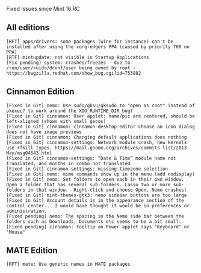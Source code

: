 Fixed Issues since Mint 16 RC

All editions
------------
	[RFT] apps/drivers: some packages (wine for instance) can't be installed after using the xorg-edgers PPA (caused by priority 700 on PPA)	
	[RTF] mintupdate: not visible in Startup Applications
	[Fix pending] system: crashes/freezes	due to /run/user/<uid>/dconf/user being owned by root - https://bugzilla.redhat.com/show_bug.cgi?id=753882

Cinnamon Edition
----------------
	[Fixed in Git] nemo: Use sudo/gksu/gksudo to "open as root" instead of pkexec? to work around the XDG_RUNTIME_DIR bug?
	[Fixed in Git] cinnamon: User applet: name/pic are centered, should be left-aligned (shows with small gecos)
	[Fixed in Git] cinnamon: cinnamon-desktop-editor Choose an icon dialog does not have image previews
    [Fixed in Git] cinnamon: Changing default applications does nothing
    [Fixed in Git] cinnamon-settings: Network module crash, new kernels use rfkill types. https://mail.gnome.org/archives/commits-list/2013-May/msg04543.html
	[Fixed in Git] cinnamon-settings: “Date & Time” module name not translated, and months in combo not translated
	[Fixed in Git] cinnamon-settings: missing timezone selection
	[Fixed in Git] nemo: mime commands show up in the menu (add nodisplay)
	[Fixed in Git] nemo: Set folders to open each in their own window. Open a folder that has several sub-folders. Lasso two or more sub-folders in that window.  Right-click and choose Open. Nemo crashes!	
	[Fixed in Git] mint-themes-gtk3: nemo sidebar buttons are too large
	[Fixed in Git] Account details is in the appearance section of the control center... I would have thought it would be in preferences or administration.
	[Fixed pending] nemo: The spacing in the Nemo side bar between the folders such as Downloads, Documents etc seems to be a bit small.
	[Fixed pending] cinnamon: tooltip on Power applet says "Keyboard" or "Mouse"

MATE Edition
------------
	[RFT] mate: Use generic names in MATE packages
